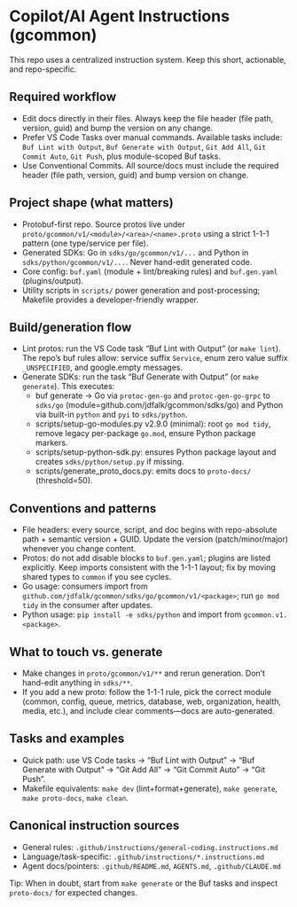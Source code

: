 <!-- file: .github/copilot-instructions.md -->
<!-- version: 2.1.1 -->
<!-- guid: 4d5e6f7a-8b9c-0d1e-2f3a-4b5c6d7e8f9a -->

# Copilot/AI Agent Instructions (gcommon)

This repo uses a centralized instruction system. Keep this short, actionable, and repo-specific.

## Required workflow
- Edit docs directly in their files. Always keep the file header (file path, version, guid) and bump the version on any change.
- Prefer VS Code Tasks over manual commands. Available tasks include: `Buf Lint with Output`, `Buf Generate with Output`, `Git Add All`, `Git Commit Auto`, `Git Push`, plus module-scoped Buf tasks.
- Use Conventional Commits. All source/docs must include the required header (file path, version, guid) and bump version on change.

## Project shape (what matters)
- Protobuf-first repo. Source protos live under `proto/gcommon/v1/<module>/<area>/<name>.proto` using a strict 1-1-1 pattern (one type/service per file).
- Generated SDKs: Go in `sdks/go/gcommon/v1/...` and Python in `sdks/python/gcommon/v1/...`. Never hand-edit generated code.
- Core config: `buf.yaml` (module + lint/breaking rules) and `buf.gen.yaml` (plugins/output).
- Utility scripts in `scripts/` power generation and post-processing; Makefile provides a developer-friendly wrapper.

## Build/generation flow
- Lint protos: run the VS Code task “Buf Lint with Output” (or `make lint`). The repo’s buf rules allow: service suffix `Service`, enum zero value suffix `_UNSPECIFIED`, and google.empty messages.
- Generate SDKs: run the task “Buf Generate with Output” (or `make generate`). This executes:
  - buf generate → Go via `protoc-gen-go` and `protoc-gen-go-grpc` to `sdks/go` (module=github.com/jdfalk/gcommon/sdks/go) and Python via built-in `python` and `pyi` to `sdks/python`.
  - scripts/setup-go-modules.py v2.9.0 (minimal): root `go mod tidy`, remove legacy per-package `go.mod`, ensure Python package markers.
  - scripts/setup-python-sdk.py: ensures Python package layout and creates `sdks/python/setup.py` if missing.
  - scripts/generate_proto_docs.py: emits docs to `proto-docs/` (threshold=50).

## Conventions and patterns
- File headers: every source, script, and doc begins with repo-absolute path + semantic version + GUID. Update the version (patch/minor/major) whenever you change content.
- Protos: do not add disable blocks to `buf.gen.yaml`; plugins are listed explicitly. Keep imports consistent with the 1-1-1 layout; fix by moving shared types to `common` if you see cycles.
- Go usage: consumers import from `github.com/jdfalk/gcommon/sdks/go/gcommon/v1/<package>`; run `go mod tidy` in the consumer after updates.
- Python usage: `pip install -e sdks/python` and import from `gcommon.v1.<package>`.

## What to touch vs. generate
- Make changes in `proto/gcommon/v1/**` and rerun generation. Don’t hand-edit anything in `sdks/**`.
- If you add a new proto: follow the 1-1-1 rule, pick the correct module (common, config, queue, metrics, database, web, organization, health, media, etc.), and include clear comments—docs are auto-generated.

## Tasks and examples
- Quick path: use VS Code tasks → “Buf Lint with Output” → “Buf Generate with Output” → “Git Add All” → “Git Commit Auto” → “Git Push”.
- Makefile equivalents: `make dev` (lint+format+generate), `make generate`, `make proto-docs`, `make clean`.

## Canonical instruction sources
- General rules: `.github/instructions/general-coding.instructions.md`
- Language/task-specific: `.github/instructions/*.instructions.md`
- Agent docs/pointers: `.github/README.md`, `AGENTS.md`, `.github/CLAUDE.md`

Tip: When in doubt, start from `make generate` or the Buf tasks and inspect `proto-docs/` for expected changes.
